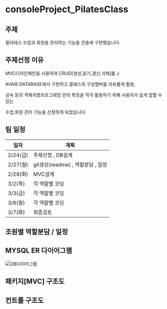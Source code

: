 # consoleProject_PilatesClass
## 주제

필라테스 수업과 회원을 관리하는 기능을 콘솔에 구현했습니다.

## 주제선정 이유

MVC디자인패턴을 사용하여 CRUD[생성,읽기,갱신,삭제]를 J

AVA와 DATABASE에서 구현하고 클래스의 구성멤버를 자유롭게 활용, 

상속 등의 객체지향프로그래밍 만의 특징을 적극 활용하기 위해 사용자가 쉽게 접할 수 있는 

수업,회원 관리 기능을 선정하게 되었습니다.



## 팀 일정
| 일자 | 계획 |
|---|---|
| 2/24(금) | 주제선정 , DB설계|
| 2/27(월) | git생성(readme) , 역할분담 , 일정 |
| 2/28(화) | MVC설계 |
| 3/2(목) | 각 역할별 코딩 |
| 3/3(금) | 각 역할별 코딩 |
| 3/6(월) | 각 역할별 코딩 |
| 3/7(화) | 최종검토 |

## 조원별 역할분담 / 일정



## MYSQL ER 다이어그램
![DB다이어그램](https://user-images.githubusercontent.com/121651792/221512220-a482b88c-24ae-4c3f-a2c8-8a5d524201fb.png)

## 패키지[MVC] 구조도
## 컨트롤 구조도
